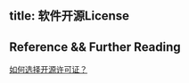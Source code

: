 title: 软件开源License
---



## Reference && Further Reading

[如何选择开源许可证？](http://www.ruanyifeng.com/blog/2011/05/how_to_choose_free_software_licenses.html)